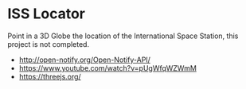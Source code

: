 # ISS Locator

Point in a 3D Globe the location of the International Space Station, this project is not completed.

- http://open-notify.org/Open-Notify-API/
- https://www.youtube.com/watch?v=pUgWfqWZWmM
- https://threejs.org/

